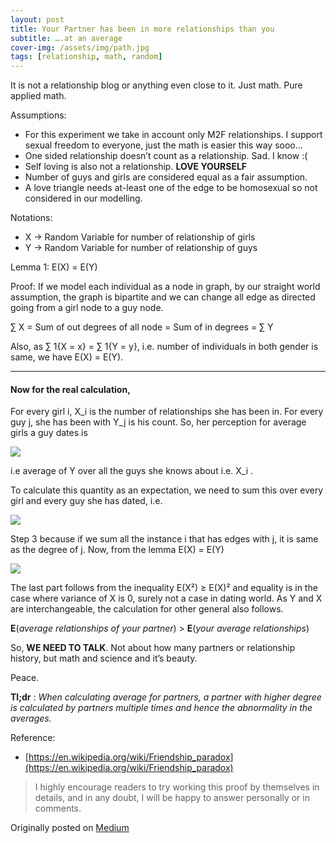 ```yaml
---
layout: post
title: Your Partner has been in more relationships than you
subtitle: ….at an average
cover-img: /assets/img/path.jpg
tags: [relationship, math, random]
---
```


It is not a relationship blog or anything even close to it. Just math. Pure
applied math.

Assumptions:

* For this experiment we take in account only M2F relationships. I support sexual
freedom to everyone, just the math is easier this way sooo…
* One sided relationship doesn’t count as a relationship. Sad. I know :(
* Self loving is also not a relationship. **LOVE YOURSELF**
* Number of guys and girls are considered equal as a fair assumption.
* A love triangle needs at-least one of the edge to be homosexual so not
considered in our modelling.

Notations:

* X → Random Variable for number of relationship of girls
* Y → Random Variable for number of relationship of guys

Lemma 1: E(X) = E(Y)

Proof: If we model each individual as a node in graph, by our straight world
assumption, the graph is bipartite and we can change all edge as directed going
from a girl node to a guy node.

∑ X = Sum of out degrees of all node = Sum of in degrees = ∑ Y

Also, as ∑ 1{X = x} = ∑ 1{Y = y}, i.e. number of individuals in both gender is
same, we have E(X) = E(Y).

*****

#### Now for the real calculation,

For every girl i, X_i is the number of relationships she has been in. For every
guy j, she has been with Y_j is his count. So, her perception for average girls
a guy dates is

![](https://cdn-images-1.medium.com/max/1000/1*B5uyCPzCSsIU6QksWBvuQA.gif)

i.e average of Y over all the guys she knows about i.e. X_i .

To calculate this quantity as an expectation, we need to sum this over every
girl and every guy she has dated, i.e.

![](https://cdn-images-1.medium.com/max/1000/1*yjwIw6JqIj5mL9fl7sMv2A.gif)

Step 3 because if we sum all the instance i that has edges with j, it is same as
the degree of j. Now, from the lemma E(X) = E(Y)

![](https://cdn-images-1.medium.com/max/1000/1*b2RvjYEcl5kGIOgtE0iEMA.gif)

The last part follows from the inequality E(X²) ≥ E(X)² and equality is in the
case where variance of X is 0, surely not a case in dating world. As Y and X are
interchangeable, the calculation for other general also follows.

**E**(*average relationships of your partner*) > **E**(*your average
relationships*)

So, **WE NEED TO TALK**. Not about how many partners or relationship history,
but math and science and it’s beauty.

Peace.

**Tl;dr** : *When calculating average for partners, a partner with higher degree
is calculated by partners multiple times and hence the abnormality in the
averages.*

Reference:

* [https://en.wikipedia.org/wiki/Friendship_paradox](https://en.wikipedia.org/wiki/Friendship_paradox)

> I highly encourage readers to try working this proof by themselves in details,
> and in any doubt, I will be happy to answer personally or in comments.

Originally posted on [Medium](https://medium.com/@rupeshkumar_9557/your-partner-has-been-in-more-relationships-than-you-85638ce69a26)

